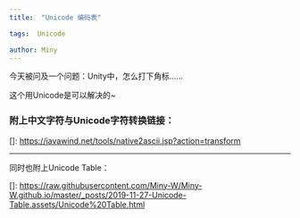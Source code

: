 ```yaml
---
title:  "Unicode 编码表"

tags:  Unicode

author: Miny
---
```


今天被问及一个问题：Unity中，怎么打下角标……

这个用Unicode是可以解决的~

### 附上中文字符与Unicode字符转换链接：

[]: https://javawind.net/tools/native2ascii.jsp?action=transform

------

同时也附上Unicode Table：

[]: https://raw.githubusercontent.com/Miny-W/Miny-W.github.io/master/_posts/2019-11-27-Unicode-Table.assets/Unicode%20Table.html

